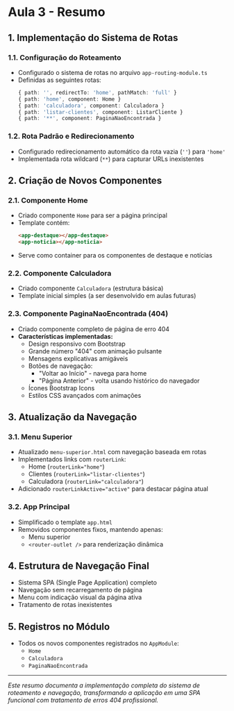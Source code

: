 # Aula 3 - Resumo

## 1. Implementação do Sistema de Rotas

### 1.1. Configuração do Roteamento
- Configurado o sistema de rotas no arquivo `app-routing-module.ts`
- Definidas as seguintes rotas:
  ```typescript
  { path: '', redirectTo: 'home', pathMatch: 'full' }
  { path: 'home', component: Home }
  { path: 'calculadora', component: Calculadora }
  { path: 'listar-clientes', component: ListarCliente }
  { path: '**', component: PaginaNaoEncontrada }
  ```

### 1.2. Rota Padrão e Redirecionamento
- Configurado redirecionamento automático da rota vazia (`''`) para `'home'`
- Implementada rota wildcard (`**`) para capturar URLs inexistentes

## 2. Criação de Novos Componentes

### 2.1. Componente Home
- Criado componente `Home` para ser a página principal
- Template contém:
  ```html
  <app-destaque></app-destaque>
  <app-noticia></app-noticia>
  ```
- Serve como container para os componentes de destaque e notícias

### 2.2. Componente Calculadora
- Criado componente `Calculadora` (estrutura básica)
- Template inicial simples (a ser desenvolvido em aulas futuras)

### 2.3. Componente PaginaNaoEncontrada (404)
- Criado componente completo de página de erro 404
- **Características implementadas:**
  - Design responsivo com Bootstrap
  - Grande número "404" com animação pulsante
  - Mensagens explicativas amigáveis
  - Botões de navegação:
    - "Voltar ao Início" - navega para home
    - "Página Anterior" - volta usando histórico do navegador
  - Ícones Bootstrap Icons
  - Estilos CSS avançados com animações

## 3. Atualização da Navegação

### 3.1. Menu Superior
- Atualizado `menu-superior.html` com navegação baseada em rotas
- Implementados links com `routerLink`:
  - Home (`routerLink="home"`)
  - Clientes (`routerLink="listar-clientes"`)
  - Calculadora (`routerLink="calculadora"`)
- Adicionado `routerLinkActive="active"` para destacar página atual

### 3.2. App Principal
- Simplificado o template `app.html`
- Removidos componentes fixos, mantendo apenas:
  - Menu superior
  - `<router-outlet />` para renderização dinâmica

## 4. Estrutura de Navegação Final
- Sistema SPA (Single Page Application) completo
- Navegação sem recarregamento de página
- Menu com indicação visual da página ativa
- Tratamento de rotas inexistentes

## 5. Registros no Módulo
- Todos os novos componentes registrados no `AppModule`:
  - `Home`
  - `Calculadora` 
  - `PaginaNaoEncontrada`

---

*Este resumo documenta a implementação completa do sistema de roteamento e navegação, transformando a aplicação em uma SPA funcional com tratamento de erros 404 profissional.*
